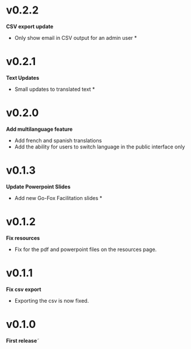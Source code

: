 # v0.2.2

**CSV export update**

* Only show email in CSV output for an admin user *

# v0.2.1

**Text Updates**

* Small updates to translated text *

# v0.2.0

**Add multilanguage feature**

* Add french and spanish translations
* Add the ability for users to switch language in the public interface only

# v0.1.3

**Update Powerpoint Slides**

* Add new Go-Fox Facilitation slides *


# v0.1.2

**Fix resources**

* Fix for the pdf and powerpoint files on the resources page.

# v0.1.1

**Fix csv export**

* Exporting the csv is now fixed.

# v0.1.0

**First release**˜
